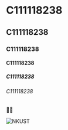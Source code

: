 # C111118238
## C111118238
### C111118238
#### C111118238
##### C111118238
###### C111118238
👩🚀

![NKUST](nkust.jpg"高科大")
